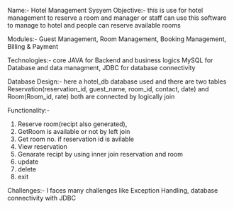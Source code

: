 Name:- Hotel Management Sysyem
Objective:- this is use for hotel management to reserve a room and manager or staff can use this software to manage to hotel and people can reserve available rooms

Modules:- Guest Management, Room Management, Booking Management, Billing & Payment

Technologies:- core JAVA for Backend and business logics MySQL for Database and data managment, JDBC for database connectivity

Database Design:- here a hotel_db database used and there are two tables Reservation(reservation_id, guest_name, room_id, contact, date) and Room(Room_id, rate) both are connected by logically join

Functionality:- 
1. Reserve room(recipt also generated),
2. GetRoom is available or not by left join 
3. Get room no. if reservation id is avilable
4. View reservation
5. Genarate recipt by using inner join reservation and room
6. update
7. delete
8. exit

Challenges:- I faces many challenges like Exception Handling, database connectivity with JDBC

